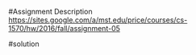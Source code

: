 #Assignment Description
https://sites.google.com/a/mst.edu/price/courses/cs-1570/hw/2016/fall/assignment-05

#solution
